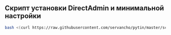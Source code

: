 ## Скрипт установки DirectAdmin и минимальной настройки

```bash
bash <(curl https://raw.githubusercontent.com/servancho/pytin/master/scripts/directadmin/setup_init.sh)
```
